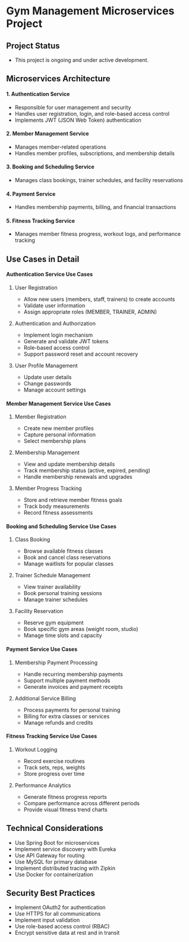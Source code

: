 # Gym Management Microservices Project
## Project Status
- This project is ongoing and under active development.

## Microservices Architecture
#### 1. Authentication Service
- Responsible for user management and security
- Handles user registration, login, and role-based access control
- Implements JWT (JSON Web Token) authentication

#### 2. Member Management Service
- Manages member-related operations
- Handles member profiles, subscriptions, and membership details

#### 3. Booking and Scheduling Service
- Manages class bookings, trainer schedules, and facility reservations

#### 4. Payment Service
- Handles membership payments, billing, and financial transactions

#### 5. Fitness Tracking Service
- Manages member fitness progress, workout logs, and performance tracking

## Use Cases in Detail

#### Authentication Service Use Cases
1. User Registration
   - Allow new users (members, staff, trainers) to create accounts
   - Validate user information
   - Assign appropriate roles (MEMBER, TRAINER, ADMIN)

2. Authentication and Authorization
   - Implement login mechanism
   - Generate and validate JWT tokens
   - Role-based access control
   - Support password reset and account recovery

3. User Profile Management
   - Update user details
   - Change passwords
   - Manage account settings

#### Member Management Service Use Cases
1. Member Registration
   - Create new member profiles
   - Capture personal information
   - Select membership plans

2. Membership Management
   - View and update membership details
   - Track membership status (active, expired, pending)
   - Handle membership renewals and upgrades

3. Member Progress Tracking
   - Store and retrieve member fitness goals
   - Track body measurements
   - Record fitness assessments

#### Booking and Scheduling Service Use Cases
1. Class Booking
   - Browse available fitness classes
   - Book and cancel class reservations
   - Manage waitlists for popular classes

2. Trainer Schedule Management
   - View trainer availability
   - Book personal training sessions
   - Manage trainer schedules

3. Facility Reservation
   - Reserve gym equipment
   - Book specific gym areas (weight room, studio)
   - Manage time slots and capacity

#### Payment Service Use Cases
1. Membership Payment Processing
   - Handle recurring membership payments
   - Support multiple payment methods
   - Generate invoices and payment receipts

2. Additional Service Billing
   - Process payments for personal training
   - Billing for extra classes or services
   - Manage refunds and credits

#### Fitness Tracking Service Use Cases
1. Workout Logging
   - Record exercise routines
   - Track sets, reps, weights
   - Store progress over time

2. Performance Analytics
   - Generate fitness progress reports
   - Compare performance across different periods
   - Provide visual fitness trend charts

## Technical Considerations
- Use Spring Boot for microservices
- Implement service discovery with Eureka
- Use API Gateway for routing
- Use MySQL for primary database
- Implement distributed tracing with Zipkin
- Use Docker for containerization

## Security Best Practices
- Implement OAuth2 for authentication
- Use HTTPS for all communications
- Implement input validation
- Use role-based access control (RBAC)
- Encrypt sensitive data at rest and in transit

